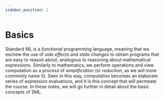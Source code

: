 ```yaml
---
sidebar_position: 1
---
```


# Basics

Standard ML is a _functional_ programming language, meaning that we eschew the use of _side effects_ and _state changes_ to obtain programs that are easy to reason about, analogous to reasoning about mathematical expressions. Similarly to mathematics, we perform operations and view computation as a process of _simplification_ (or _reduction_, as we will more commonly name it). Seen in this way, computation becomes an elaborate series of expression evaluations, and it is this concept that will permeate the course. In these notes, we will go further in detail about the basic concepts of SML.
